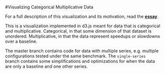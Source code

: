 #Visualizing Categorical Multiplicative Data

For a full description of this visualization and its motivation, read the
**[essay](http://www.eecs.tufts.edu/~mgolds07/icfp_viz/)**.

This is a visualization implemented in d3.js meant for data that is categorical
and multiplicative. Categorical, in that some dimension of that dataset is
unordered. Multiplicative, in that the data represent speedups or slowdowns
over a baseline.

The master branch contains code for data with multiple series, e.g. multiple
configurations tested under the same benchmark. The `single-series` branch
contains some simplifications and optimizations for when the data are only a
baseline and one other series.
